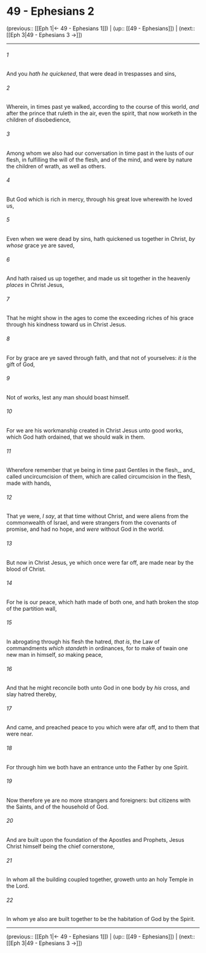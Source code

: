 # 49 - Ephesians 2

(previous:: [[Eph 1|← 49 - Ephesians 1]]) | (up:: [[49 - Ephesians]]) | (next:: [[Eph 3|49 - Ephesians 3 →]])

***


###### 1 
And you _hath he quickened_, that were dead in trespasses and sins, 

###### 2 
Wherein, in times past ye walked, according to the course of this world, _and_ after the prince that ruleth in the air, even the spirit, that now worketh in the children of disobedience, 

###### 3 
Among whom we also had our conversation in time past in the lusts of our flesh, in fulfilling the will of the flesh, and of the mind, and were by nature the children of wrath, as well as others. 

###### 4 
But God which is rich in mercy, through his great love wherewith he loved us, 

###### 5 
Even when we were dead by sins, hath quickened us together in Christ, _by whose_ grace ye are saved, 

###### 6 
And hath raised us up together, and made us sit together in the heavenly _places_ in Christ Jesus, 

###### 7 
That he might show in the ages to come the exceeding riches of his grace through his kindness toward us in Christ Jesus. 

###### 8 
For by grace are ye saved through faith, and that not of yourselves: _it is_ the gift of God, 

###### 9 
Not of works, lest any man should boast himself. 

###### 10 
For we are his workmanship created in Christ Jesus unto good works, which God hath ordained, that we should walk in them. 

###### 11 
Wherefore remember that ye being in time past Gentiles in the flesh,_ and_ called uncircumcision of them, which are called circumcision in the flesh, made with hands, 

###### 12 
That ye were, _I say_, at that time without Christ, and were aliens from the commonwealth of Israel, and were strangers from the covenants of promise, and had no hope, and _were_ without God in the world. 

###### 13 
But now in Christ Jesus, ye which once were far off, are made near by the blood of Christ. 

###### 14 
For he is our peace, which hath made of both one, and hath broken the stop of the partition wall, 

###### 15 
In abrogating through his flesh the hatred, _that is_, the Law of commandments _which standeth_ in ordinances, for to make of twain one new man in himself, _so_ making peace, 

###### 16 
And that he might reconcile both unto God in one body by _his_ cross, and slay hatred thereby, 

###### 17 
And came, and preached peace to you which were afar off, and to them that were near. 

###### 18 
For through him we both have an entrance unto the Father by one Spirit. 

###### 19 
Now therefore ye are no more strangers and foreigners: but citizens with the Saints, and of the household of God. 

###### 20 
And are built upon the foundation of the Apostles and Prophets, Jesus Christ himself being the chief cornerstone, 

###### 21 
In whom all the building coupled together, groweth unto an holy Temple in the Lord. 

###### 22 
In whom ye also are built together to be the habitation of God by the Spirit.

***

(previous:: [[Eph 1|← 49 - Ephesians 1]]) | (up:: [[49 - Ephesians]]) | (next:: [[Eph 3|49 - Ephesians 3 →]])
